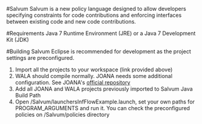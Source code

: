 #Salvum
Salvum is a new policy language designed to allow developers specifying constraints for code contributions and enforcing interfaces between existing code and new code contributions.

#Requirements
Java 7 Runtime Environment (JRE) or a Java 7 Development Kit (JDK)

#Building Salvum
Eclipse is recommended for development as the project settings are preconfigured.

1. Import all the projects to your workspace (link provided above)
2. WALA should compile normally. JOANA needs some additional configuration. See JOANA's [official repository](https://github.com/jgf/joana)
3. Add all JOANA and WALA projects previously imported to Salvum Java Build Path
4. Open /Salvum/launchersInfFlowExample.launch, set your own paths for PROGRAM_ARGUMENTS and run it. You can check the preconfigured policies on /Salvum/policies directory
